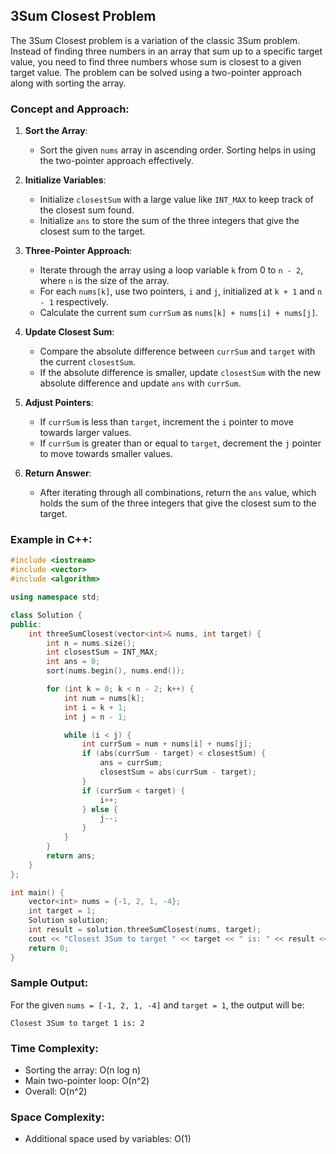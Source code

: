 ## 3Sum Closest Problem

The 3Sum Closest problem is a variation of the classic 3Sum problem. Instead of finding three numbers in an array that sum up to a specific target value, you need to find three numbers whose sum is closest to a given target value. The problem can be solved using a two-pointer approach along with sorting the array.

### Concept and Approach:

1. **Sort the Array**:
   - Sort the given `nums` array in ascending order. Sorting helps in using the two-pointer approach effectively.

2. **Initialize Variables**:
   - Initialize `closestSum` with a large value like `INT_MAX` to keep track of the closest sum found.
   - Initialize `ans` to store the sum of the three integers that give the closest sum to the target.

3. **Three-Pointer Approach**:
   - Iterate through the array using a loop variable `k` from 0 to `n - 2`, where `n` is the size of the array.
   - For each `nums[k]`, use two pointers, `i` and `j`, initialized at `k + 1` and `n - 1` respectively.
   - Calculate the current sum `currSum` as `nums[k] + nums[i] + nums[j]`.

4. **Update Closest Sum**:
   - Compare the absolute difference between `currSum` and `target` with the current `closestSum`.
   - If the absolute difference is smaller, update `closestSum` with the new absolute difference and update `ans` with `currSum`.

5. **Adjust Pointers**:
   - If `currSum` is less than `target`, increment the `i` pointer to move towards larger values.
   - If `currSum` is greater than or equal to `target`, decrement the `j` pointer to move towards smaller values.

6. **Return Answer**:
   - After iterating through all combinations, return the `ans` value, which holds the sum of the three integers that give the closest sum to the target.

### Example in C++:

```cpp
#include <iostream>
#include <vector>
#include <algorithm>

using namespace std;

class Solution {
public:
    int threeSumClosest(vector<int>& nums, int target) {
        int n = nums.size();
        int closestSum = INT_MAX;
        int ans = 0;
        sort(nums.begin(), nums.end());

        for (int k = 0; k < n - 2; k++) {
            int num = nums[k];
            int i = k + 1;
            int j = n - 1;

            while (i < j) {
                int currSum = num + nums[i] + nums[j];
                if (abs(currSum - target) < closestSum) {
                    ans = currSum;
                    closestSum = abs(currSum - target);
                }
                if (currSum < target) {
                    i++;
                } else {
                    j--;
                }
            }
        }
        return ans;
    }
};

int main() {
    vector<int> nums = {-1, 2, 1, -4};
    int target = 1;
    Solution solution;
    int result = solution.threeSumClosest(nums, target);
    cout << "Closest 3Sum to target " << target << " is: " << result << endl;
    return 0;
}
```

### Sample Output:

For the given `nums = [-1, 2, 1, -4]` and `target = 1`, the output will be:

```
Closest 3Sum to target 1 is: 2
```

### Time Complexity:
- Sorting the array: O(n log n)
- Main two-pointer loop: O(n^2)
- Overall: O(n^2)

### Space Complexity:
- Additional space used by variables: O(1)